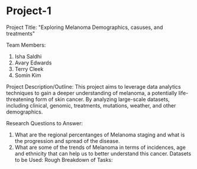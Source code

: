 # Project-1

Project Title: "Exploring Melanoma Demographics, casuses, and treatments"

Team Members:
1. Isha Saldhi
2. Avary Edwards
3. Terry Cleek
4. Somin Kim
     
Project Description/Outline:
This project aims to leverage data analytics techniques to gain a deeper understanding of melanoma, a potentially life-threatening form of skin cancer. By analyzing large-scale datasets, including clinical, genomic, treatments, mutations, weather, and other demographics.

Research Questions to Answer:
1. What are the regional percentanges of Melanoma staging and what is the progression and spread of the disease.
2. What are some of the trends of Melanoma in terms of incidences, age and ethnicity that can help us to better understand this cancer.
Datasets to be Used:
Rough Breakdown of Tasks:
